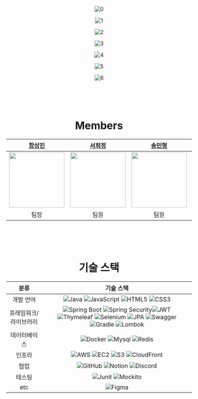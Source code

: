 <div align="center">
  
![0](https://github.com/user-attachments/assets/149ae58b-1f74-436d-ac31-5e4f9be18b81)

![1](https://github.com/user-attachments/assets/0f139a73-7d50-41b6-b5ae-ac8aa3bcb2fe)

![2](https://github.com/user-attachments/assets/29a1a627-73a3-4d36-9147-3a8d5d555985)

![3](https://github.com/user-attachments/assets/777f8ab4-b9d3-4cc9-8fe3-c6df64ea76a4)

![4](https://github.com/user-attachments/assets/7fa76c05-d295-48ca-93f4-58daf264f525)

![5](https://github.com/user-attachments/assets/61419fe3-bcfe-4d9c-aab4-83064a268388)

![6](https://github.com/user-attachments/assets/3d095f32-f36a-4d65-8ce0-be37c128bacd)


<br>
<br>
<br>


# Members

|                                         [함상진](https://github.com/hamsangjin)                                          |                                          [서희정](https://github.com/Hxxjeong)                                           |                                           [송민형](https://github.com/minyongs)                                           |                                            [윤혜원](https://github.com/oniwon)                                            |                                         [이정환](https://github.com/hwan123123)                                          |
| :------------------------------------------------------------------------------------------------------------------: | :------------------------------------------------------------------------------------------------------------------: | :------------------------------------------------------------------------------------------------------------------: | :------------------------------------------------------------------------------------------------------------------: | :------------------------------------------------------------------------------------------------------------------: |
| <img width="150" height="150" src="https://github.com/user-attachments/assets/165ab36c-1f40-4545-a0be-3289e81146af"> | <img width="150" height="150" src="https://github.com/user-attachments/assets/1eeaec59-9d0d-4236-a622-83325978e667"> | <img width="150" height="150" src="https://github.com/user-attachments/assets/ee41d6aa-cb28-408b-bc45-df3acb786d26"> | <img width="150" height="150" src="https://github.com/user-attachments/assets/143397ba-97bb-4a3c-b0d5-6b02dae0088c"> | <img width="150" height="150" src="https://github.com/user-attachments/assets/75fc9a68-913f-4c38-a743-daaf8cf15b1a"> | 
|                                                          팀장                                                          |                                                          팀원                                                         |                                                          팀원                                                         |                                                          팀원                                                         |                                                          팀원                                                         | 

<br>
<br>
<br>

# 기술 스택
| 분류 | 기술 스택 |
|:---:|:---:|
| 개발 언어 | ![Java](https://img.shields.io/badge/java-%23ED8B00.svg?style=for-the-badge&logo=openjdk&logoColor=white) ![JavaScript](https://img.shields.io/badge/javascript-%23323330.svg?style=for-the-badge&logo=javascript&logoColor=%23F7DF1E) ![HTML5](https://img.shields.io/badge/html5-%23E34F26.svg?style=for-the-badge&logo=html5&logoColor=white) ![CSS3](https://img.shields.io/badge/css3-%231572B6.svg?style=for-the-badge&logo=css3&logoColor=white) |
| 프레임워크/라이브러리 | ![Spring Boot](https://img.shields.io/badge/springboot-6DB33F?style=for-the-badge&logo=springboot&logoColor=white) ![Spring Security](https://img.shields.io/badge/Spring%20Security-6DB33F?style=for-the-badge&logo=Spring%20Security&logoColor=white)![JWT](https://img.shields.io/badge/JWT-black?style=for-the-badge&logo=JSON%20web%20tokens) ![Thymeleaf](https://img.shields.io/badge/Thymeleaf-%23005C0F.svg?style=for-the-badge&logo=Thymeleaf&logoColor=white) ![Selenium](https://img.shields.io/badge/Selenium-43B02A?style=for-the-badge&logo=Selenium&logoColor=white) ![JPA](https://img.shields.io/badge/JPA-FF9900?style=for-the-badge&logo=JPA&logoColor=white) ![Swagger](https://img.shields.io/badge/-Swagger-%23Clojure?style=for-the-badge&logo=swagger&logoColor=white) ![Gradle](https://img.shields.io/badge/Gradle-02303A.svg?style=for-the-badge&logo=Gradle&logoColor=white) ![Lombok](https://img.shields.io/badge/Lombok-DD0031.svg?style=for-the-badge&logo=Lombok&logoColor=white)| 
| 데이터베이스 | ![Docker](https://img.shields.io/badge/docker-%230db7ed.svg?style=for-the-badge&logo=docker&logoColor=white) ![Mysql](https://img.shields.io/badge/mysql-4479A1?style=for-the-badge&logo=mysql&logoColor=white) ![Redis](https://img.shields.io/badge/redis-%23DD0031.svg?&style=for-the-badge&logo=redis&logoColor=white)|
| 인프라 | ![AWS](https://img.shields.io/badge/AWS-%23232F3E.svg?style=for-the-badge&logo=amazon-aws&logoColor=white) ![EC2](https://img.shields.io/badge/Amazon%20EC2-FF9900?style=for-the-badge&logo=Amazon%20EC2&logoColor=white) ![S3](https://img.shields.io/badge/Amazon%20S3-569A31?style=for-the-badge&logo=Amazon%20S3&logoColor=white) ![CloudFront](https://img.shields.io/badge/CloudFront-ac67ff?style=for-the-badge&logo=CloudFront&logoColor=white)| 
| 협업 | ![GitHub](https://img.shields.io/badge/github-%23121011.svg?style=for-the-badge&logo=github&logoColor=white) ![Notion](https://img.shields.io/badge/Notion-%23000000.svg?style=for-the-badge&logo=notion&logoColor=white) ![Discord](https://img.shields.io/badge/Discord-5865F2?style=for-the-badge&logo=discord&logoColor=white) |
| 테스팅 | ![Junit](https://img.shields.io/badge/Junit5-25A162?style=for-the-badge&logo=junit5&logoColor=white) ![Mockito](https://img.shields.io/badge/Mockito-00a885?style=for-the-badge&logo=Mockito&logoColor=white)|
| etc | ![Figma](https://img.shields.io/badge/Figma-F24E1E?style=for-the-badge&logo=figma&logoColor=white) |

</div>
